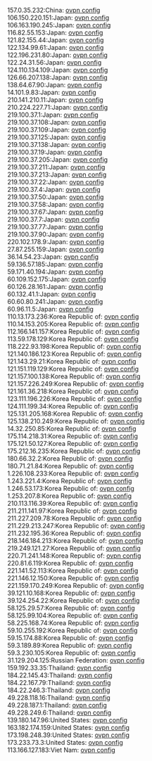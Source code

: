 157.0.35.232:China: [ovpn config](vpn/157_0_35_232.ovpn)  
106.150.220.151:Japan: [ovpn config](vpn/106_150_220_151.ovpn)  
106.163.190.245:Japan: [ovpn config](vpn/106_163_190_245.ovpn)  
116.82.55.153:Japan: [ovpn config](vpn/116_82_55_153.ovpn)  
121.82.155.44:Japan: [ovpn config](vpn/121_82_155_44.ovpn)  
122.134.99.61:Japan: [ovpn config](vpn/122_134_99_61.ovpn)  
122.196.231.80:Japan: [ovpn config](vpn/122_196_231_80.ovpn)  
122.24.31.56:Japan: [ovpn config](vpn/122_24_31_56.ovpn)  
124.110.134.109:Japan: [ovpn config](vpn/124_110_134_109.ovpn)  
126.66.207.138:Japan: [ovpn config](vpn/126_66_207_138.ovpn)  
138.64.67.90:Japan: [ovpn config](vpn/138_64_67_90.ovpn)  
14.101.9.83:Japan: [ovpn config](vpn/14_101_9_83.ovpn)  
210.141.210.11:Japan: [ovpn config](vpn/210_141_210_11.ovpn)  
210.224.227.71:Japan: [ovpn config](vpn/210_224_227_71.ovpn)  
219.100.37.1:Japan: [ovpn config](vpn/219_100_37_1.ovpn)  
219.100.37.108:Japan: [ovpn config](vpn/219_100_37_108.ovpn)  
219.100.37.109:Japan: [ovpn config](vpn/219_100_37_109.ovpn)  
219.100.37.125:Japan: [ovpn config](vpn/219_100_37_125.ovpn)  
219.100.37.138:Japan: [ovpn config](vpn/219_100_37_138.ovpn)  
219.100.37.19:Japan: [ovpn config](vpn/219_100_37_19.ovpn)  
219.100.37.205:Japan: [ovpn config](vpn/219_100_37_205.ovpn)  
219.100.37.211:Japan: [ovpn config](vpn/219_100_37_211.ovpn)  
219.100.37.213:Japan: [ovpn config](vpn/219_100_37_213.ovpn)  
219.100.37.22:Japan: [ovpn config](vpn/219_100_37_22.ovpn)  
219.100.37.4:Japan: [ovpn config](vpn/219_100_37_4.ovpn)  
219.100.37.50:Japan: [ovpn config](vpn/219_100_37_50.ovpn)  
219.100.37.58:Japan: [ovpn config](vpn/219_100_37_58.ovpn)  
219.100.37.67:Japan: [ovpn config](vpn/219_100_37_67.ovpn)  
219.100.37.7:Japan: [ovpn config](vpn/219_100_37_7.ovpn)  
219.100.37.77:Japan: [ovpn config](vpn/219_100_37_77.ovpn)  
219.100.37.90:Japan: [ovpn config](vpn/219_100_37_90.ovpn)  
220.102.178.9:Japan: [ovpn config](vpn/220_102_178_9.ovpn)  
27.87.255.159:Japan: [ovpn config](vpn/27_87_255_159.ovpn)  
36.14.54.23:Japan: [ovpn config](vpn/36_14_54_23.ovpn)  
59.136.57.185:Japan: [ovpn config](vpn/59_136_57_185.ovpn)  
59.171.40.194:Japan: [ovpn config](vpn/59_171_40_194.ovpn)  
60.109.152.175:Japan: [ovpn config](vpn/60_109_152_175.ovpn)  
60.126.28.161:Japan: [ovpn config](vpn/60_126_28_161.ovpn)  
60.132.41.1:Japan: [ovpn config](vpn/60_132_41_1.ovpn)  
60.60.80.241:Japan: [ovpn config](vpn/60_60_80_241.ovpn)  
60.96.11.5:Japan: [ovpn config](vpn/60_96_11_5.ovpn)  
110.13.173.236:Korea Republic of: [ovpn config](vpn/110_13_173_236.ovpn)  
110.14.153.205:Korea Republic of: [ovpn config](vpn/110_14_153_205.ovpn)  
112.166.141.157:Korea Republic of: [ovpn config](vpn/112_166_141_157.ovpn)  
113.59.178.129:Korea Republic of: [ovpn config](vpn/113_59_178_129.ovpn)  
118.222.93.198:Korea Republic of: [ovpn config](vpn/118_222_93_198.ovpn)  
121.140.186.123:Korea Republic of: [ovpn config](vpn/121_140_186_123.ovpn)  
121.143.29.21:Korea Republic of: [ovpn config](vpn/121_143_29_21.ovpn)  
121.151.119.129:Korea Republic of: [ovpn config](vpn/121_151_119_129.ovpn)  
121.157.100.138:Korea Republic of: [ovpn config](vpn/121_157_100_138.ovpn)  
121.157.226.249:Korea Republic of: [ovpn config](vpn/121_157_226_249.ovpn)  
121.161.36.218:Korea Republic of: [ovpn config](vpn/121_161_36_218.ovpn)  
123.111.196.226:Korea Republic of: [ovpn config](vpn/123_111_196_226.ovpn)  
124.111.199.34:Korea Republic of: [ovpn config](vpn/124_111_199_34.ovpn)  
125.131.205.168:Korea Republic of: [ovpn config](vpn/125_131_205_168.ovpn)  
125.138.210.249:Korea Republic of: [ovpn config](vpn/125_138_210_249.ovpn)  
14.32.250.85:Korea Republic of: [ovpn config](vpn/14_32_250_85.ovpn)  
175.114.218.31:Korea Republic of: [ovpn config](vpn/175_114_218_31.ovpn)  
175.121.50.127:Korea Republic of: [ovpn config](vpn/175_121_50_127.ovpn)  
175.212.16.235:Korea Republic of: [ovpn config](vpn/175_212_16_235.ovpn)  
180.66.32.2:Korea Republic of: [ovpn config](vpn/180_66_32_2.ovpn)  
180.71.21.84:Korea Republic of: [ovpn config](vpn/180_71_21_84.ovpn)  
1.226.108.233:Korea Republic of: [ovpn config](vpn/1_226_108_233.ovpn)  
1.243.221.4:Korea Republic of: [ovpn config](vpn/1_243_221_4.ovpn)  
1.246.53.173:Korea Republic of: [ovpn config](vpn/1_246_53_173.ovpn)  
1.253.207.8:Korea Republic of: [ovpn config](vpn/1_253_207_8.ovpn)  
210.113.116.39:Korea Republic of: [ovpn config](vpn/210_113_116_39.ovpn)  
211.211.141.97:Korea Republic of: [ovpn config](vpn/211_211_141_97.ovpn)  
211.227.209.78:Korea Republic of: [ovpn config](vpn/211_227_209_78.ovpn)  
211.229.213.247:Korea Republic of: [ovpn config](vpn/211_229_213_247.ovpn)  
211.232.195.36:Korea Republic of: [ovpn config](vpn/211_232_195_36.ovpn)  
218.146.184.213:Korea Republic of: [ovpn config](vpn/218_146_184_213.ovpn)  
219.249.121.27:Korea Republic of: [ovpn config](vpn/219_249_121_27.ovpn)  
220.71.241.148:Korea Republic of: [ovpn config](vpn/220_71_241_148.ovpn)  
220.81.6.119:Korea Republic of: [ovpn config](vpn/220_81_6_119.ovpn)  
221.141.52.113:Korea Republic of: [ovpn config](vpn/221_141_52_113.ovpn)  
221.146.12.150:Korea Republic of: [ovpn config](vpn/221_146_12_150.ovpn)  
221.159.170.249:Korea Republic of: [ovpn config](vpn/221_159_170_249.ovpn)  
39.121.10.168:Korea Republic of: [ovpn config](vpn/39_121_10_168.ovpn)  
39.124.254.22:Korea Republic of: [ovpn config](vpn/39_124_254_22.ovpn)  
58.125.29.57:Korea Republic of: [ovpn config](vpn/58_125_29_57.ovpn)  
58.125.99.104:Korea Republic of: [ovpn config](vpn/58_125_99_104.ovpn)  
58.225.168.74:Korea Republic of: [ovpn config](vpn/58_225_168_74.ovpn)  
59.10.255.192:Korea Republic of: [ovpn config](vpn/59_10_255_192.ovpn)  
59.15.174.88:Korea Republic of: [ovpn config](vpn/59_15_174_88.ovpn)  
59.3.189.89:Korea Republic of: [ovpn config](vpn/59_3_189_89.ovpn)  
59.3.230.105:Korea Republic of: [ovpn config](vpn/59_3_230_105.ovpn)  
31.129.204.125:Russian Federation: [ovpn config](vpn/31_129_204_125.ovpn)  
159.192.33.35:Thailand: [ovpn config](vpn/159_192_33_35.ovpn)  
184.22.145.43:Thailand: [ovpn config](vpn/184_22_145_43.ovpn)  
184.22.167.79:Thailand: [ovpn config](vpn/184_22_167_79.ovpn)  
184.22.246.3:Thailand: [ovpn config](vpn/184_22_246_3.ovpn)  
49.228.118.16:Thailand: [ovpn config](vpn/49_228_118_16.ovpn)  
49.228.187.1:Thailand: [ovpn config](vpn/49_228_187_1.ovpn)  
49.228.249.6:Thailand: [ovpn config](vpn/49_228_249_6.ovpn)  
139.180.147.96:United States: [ovpn config](vpn/139_180_147_96.ovpn)  
163.182.174.159:United States: [ovpn config](vpn/163_182_174_159.ovpn)  
173.198.248.39:United States: [ovpn config](vpn/173_198_248_39.ovpn)  
173.233.73.3:United States: [ovpn config](vpn/173_233_73_3.ovpn)  
113.166.127.183:Viet Nam: [ovpn config](vpn/113_166_127_183.ovpn)  
